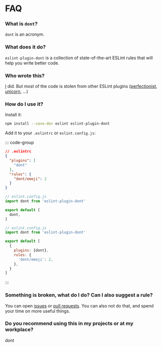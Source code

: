 # FAQ

### What is `dont`?

`dont` is an acronym.

### What does it do?

`eslint-plugin-dont` is a collection of state-of-the-art ESLint rules that will help you write better code.

### Who wrote this?

[I](https://github.com/lzear) did. But most of the code is stolen from other ESLint plugins ([perfectionist](https://github.com/azat-io/eslint-plugin-perfectionist), [unicorn](https://github.com/sindresorhus/eslint-plugin-unicorn), …)

### How do I use it?

Install it:

```sh
npm install --save-dev eslint eslint-plugin-dont
```

Add it to your `.eslintrc` or `eslint.config.js`:

::: code-group

```json [.eslintrc]
// .eslintrc
{
  "plugins": [
    "dont"
  ],
  "rules": {
    "dont/emoji": 2
  }
}
```

```js [Flat config: eslint.config.js - recommended rules]
// eslint.config.js
import dont from 'eslint-plugin-dont'

export default [
  dont,
]
```

```js [Flat config: eslint.config.js - custom rules]
// eslint.config.js
import dont from 'eslint-plugin-dont'

export default [
  {
    plugins: {dont},
    rules: {
      'dont/emoji': 2,
    },
  }
]
```

:::

### Something is broken, what do I do? Can I also suggest a rule?

You can open [issues](https://github.com/azat-io/eslint-plugin-dont/issues) or [pull requests](https://github.com/azat-io/eslint-plugin-dont/pulls). You can also not do that, and spend your time on more useful things.

### Do you recommend using this in my projects or at my workplace?

dont
